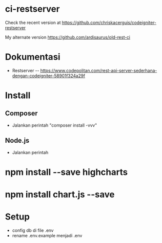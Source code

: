 # ci-restserver
Check the recent version at https://github.com/chriskacerguis/codeigniter-restserver

My alternate version https://github.com/ardisaurus/old-rest-ci

# Dokumentasi
 - Restserver
 -- https://www.codepolitan.com/rest-api-server-sederhana-dengan-codeigniter-58901f324a29f

# Install
## Composer
  - Jalankan perintah "composer install -vvv" 
## Node.js
  - Jalankan perintah
  # npm install --save highcharts
  # npm install chart.js --save

# Setup
 - config db di file .env
 - rename .env.example menjadi .env
